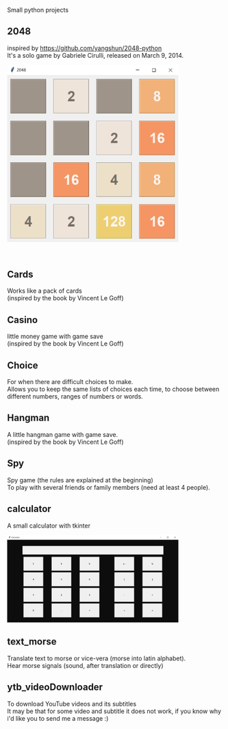 Small python projects

## 2048
inspired by https://github.com/yangshun/2048-python <br>
It's a solo game by Gabriele Cirulli, released on March 9, 2014. <br>

<p align="left">
  <img src="img/2048.png" width="400" title="2048">
</p>
<br>

## Cards
Works like a pack of cards <br>
(inspired by the book by Vincent Le Goff)
<br>

## Casino
little money game with game save <br>
(inspired by the book by Vincent Le Goff)
<br>

## Choice
For when there are difficult choices to make. <br>
Allows you to keep the same lists of choices each time, to choose between different numbers, ranges of numbers or words.
<br>

## Hangman
A little hangman game with game save. <br>
(inspired by the book by Vincent Le Goff)

## Spy
Spy game (the rules are explained at the beginning) <br>
To play with several friends or family members (need at least 4 people).
<br>

## calculator
A small calculator with tkinter
<br>

<p align="left">
  <img src="img/calculator.png" width="400" title="calculator">
</p>

## text_morse
Translate text to morse or vice-vera (morse into latin alphabet). <br>
Hear morse signals (sound, after translation or directly)
<br>

## ytb_videoDownloader
To download YouTube videos and its subtitles <br>
It may be that for some video and subtitle it does not work, if you know why i'd like you to send me a message :)
